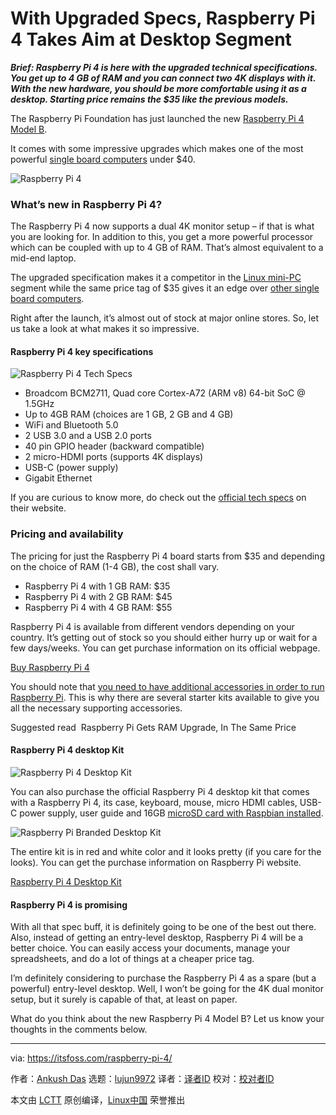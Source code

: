 [#]: collector: (lujun9972)
[#]: translator: ( )
[#]: reviewer: ( )
[#]: publisher: ( )
[#]: url: ( )
[#]: subject: (With Upgraded Specs, Raspberry Pi 4 Takes Aim at Desktop Segment)
[#]: via: (https://itsfoss.com/raspberry-pi-4/)
[#]: author: (Ankush Das https://itsfoss.com/author/ankush/)

With Upgraded Specs, Raspberry Pi 4 Takes Aim at Desktop Segment
======

_**Brief: Raspberry Pi 4 is here with the upgraded technical specifications. You get up to 4 GB of RAM and you can connect two 4K displays with it. With the new hardware, you should be more comfortable using it as a desktop. Starting price remains the $35 like the previous models.**_

The Raspberry Pi Foundation has just launched the new [Raspberry Pi 4 Model B][1].

It comes with some impressive upgrades which makes one of the most powerful [single board computers][2] under $40.

![Raspberry Pi 4][3]

### What’s new in Raspberry Pi 4?

The Raspberry Pi 4 now supports a dual 4K monitor setup – if that is what you are looking for. In addition to this, you get a more powerful processor which can be coupled with up to 4 GB of RAM. That’s almost equivalent to a mid-end laptop.

The upgraded specification makes it a competitor in the [Linux mini-PC][4] segment while the same price tag of $35 gives it an edge over [other single board computers][2].

Right after the launch, it’s almost out of stock at major online stores. So, let us take a look at what makes it so impressive.

#### Raspberry Pi 4 key specifications

![Raspberry Pi 4 Tech Specs][5]

  * Broadcom BCM2711, Quad core Cortex-A72 (ARM v8) 64-bit SoC @ 1.5GHz
  * Up to 4GB RAM (choices are 1 GB, 2 GB and 4 GB)
  * WiFi and Bluetooth 5.0
  * 2 USB 3.0 and a USB 2.0 ports
  * 40 pin GPIO header (backward compatible)
  * 2 micro-HDMI ports (supports 4K displays)
  * USB-C (power supply)
  * Gigabit Ethernet



If you are curious to know more, do check out the [official tech specs][6] on their website.

### Pricing and availability

The pricing for just the Raspberry Pi 4 board starts from $35 and depending on the choice of RAM (1-4 GB), the cost shall vary.

  * Raspberry Pi 4 with 1 GB RAM: $35
  * Raspberry Pi 4 with 2 GB RAM: $45
  * Raspberry Pi 4 with 4 GB RAM: $55



Raspberry Pi 4 is available from different vendors depending on your country. It’s getting out of stock so you should either hurry up or wait for a few days/weeks. You can get purchase information on its official webpage.

[Buy Raspberry Pi 4][1]

You should note that [you need to have additional accessories in order to run Raspberry Pi][7]. This is why there are several starter kits available to give you all the necessary supporting accessories.

[][8]

Suggested read  Raspberry Pi Gets RAM Upgrade, In The Same Price

#### Raspberry Pi 4 desktop Kit

![Raspberry Pi 4 Desktop Kit][9]

You can also purchase the official Raspberry Pi 4 desktop kit that comes with a Raspberry Pi 4, its case, keyboard, mouse, micro HDMI cables, USB-C power supply, user guide and 16GB [microSD card with Raspbian installed][10].

![Raspberry Pi Branded Desktop Kit][11]

The entire kit is in red and white color and it looks pretty (if you care for the looks). You can get the purchase information on Raspberry Pi website.

[Raspberry Pi 4 Desktop Kit][12]

#### Raspberry Pi 4 is promising

With all that spec buff, it is definitely going to be one of the best out there. Also, instead of getting an entry-level desktop, Raspberry Pi 4 will be a better choice. You can easily access your documents, manage your spreadsheets, and do a lot of things at a cheaper price tag.

I’m definitely considering to purchase the Raspberry Pi 4 as a spare (but a powerful) entry-level desktop. Well, I won’t be going for the 4K dual monitor setup, but it surely is capable of that, at least on paper.

What do you think about the new Raspberry Pi 4 Model B? Let us know your thoughts in the comments below.

--------------------------------------------------------------------------------

via: https://itsfoss.com/raspberry-pi-4/

作者：[Ankush Das][a]
选题：[lujun9972][b]
译者：[译者ID](https://github.com/译者ID)
校对：[校对者ID](https://github.com/校对者ID)

本文由 [LCTT](https://github.com/LCTT/TranslateProject) 原创编译，[Linux中国](https://linux.cn/) 荣誉推出

[a]: https://itsfoss.com/author/ankush/
[b]: https://github.com/lujun9972
[1]: https://www.raspberrypi.org/products/raspberry-pi-4-model-b/
[2]: https://itsfoss.com/raspberry-pi-alternatives/
[3]: https://i2.wp.com/itsfoss.com/wp-content/uploads/2019/06/raspberry-pi-4.jpeg?resize=800%2C449&ssl=1
[4]: https://itsfoss.com/linux-based-mini-pc/
[5]: https://i0.wp.com/itsfoss.com/wp-content/uploads/2019/06/raspberry-pi-4-tech-specs.jpg?ssl=1
[6]: https://www.raspberrypi.org/products/raspberry-pi-4-model-b/specifications/
[7]: https://itsfoss.com/things-you-need-to-get-your-raspberry-pi-working/
[8]: https://itsfoss.com/raspberry-pi-gets-ram-upgrade-in-the-same-price/
[9]: https://i2.wp.com/itsfoss.com/wp-content/uploads/2019/06/raspberry-pi-4-desktop-kit.jpg?resize=800%2C427&ssl=1
[10]: https://itsfoss.com/tutorial-how-to-install-raspberry-pi-os-raspbian-wheezy/
[11]: https://i0.wp.com/itsfoss.com/wp-content/uploads/2019/06/raspberry-pi-desktop-kit-official.jpg?ssl=1
[12]: https://www.raspberrypi.org/products/raspberry-pi-4-desktop-kit/
